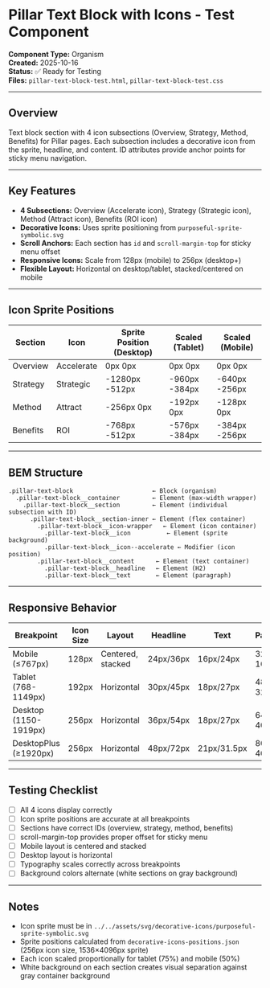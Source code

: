 # Pillar Text Block with Icons - Test Component

**Component Type:** Organism  
**Created:** 2025-10-16  
**Status:** ✅ Ready for Testing  
**Files:** `pillar-text-block-test.html`, `pillar-text-block-test.css`

---

## Overview

Text block section with 4 icon subsections (Overview, Strategy, Method, Benefits) for Pillar pages. Each subsection includes a decorative icon from the sprite, headline, and content. ID attributes provide anchor points for sticky menu navigation.

---

## Key Features

- **4 Subsections:** Overview (Accelerate icon), Strategy (Strategic icon), Method (Attract icon), Benefits (ROI icon)
- **Decorative Icons:** Uses sprite positioning from `purposeful-sprite-symbolic.svg`
- **Scroll Anchors:** Each section has `id` and `scroll-margin-top` for sticky menu offset
- **Responsive Icons:** Scale from 128px (mobile) to 256px (desktop+)
- **Flexible Layout:** Horizontal on desktop/tablet, stacked/centered on mobile

---

## Icon Sprite Positions

| Section | Icon | Sprite Position (Desktop) | Scaled (Tablet) | Scaled (Mobile) |
|---------|------|--------------------------|-----------------|-----------------|
| Overview | Accelerate | 0px 0px | 0px 0px | 0px 0px |
| Strategy | Strategic | -1280px -512px | -960px -384px | -640px -256px |
| Method | Attract | -256px 0px | -192px 0px | -128px 0px |
| Benefits | ROI | -768px -512px | -576px -384px | -384px -256px |

---

## BEM Structure

```
.pillar-text-block                      ← Block (organism)
  .pillar-text-block__container         ← Element (max-width wrapper)
    .pillar-text-block__section         ← Element (individual subsection with ID)
      .pillar-text-block__section-inner ← Element (flex container)
        .pillar-text-block__icon-wrapper   ← Element (icon container)
          .pillar-text-block__icon          ← Element (sprite background)
          .pillar-text-block__icon--accelerate ← Modifier (icon position)
        .pillar-text-block__content      ← Element (text container)
          .pillar-text-block__headline   ← Element (H2)
          .pillar-text-block__text       ← Element (paragraph)
```

---

## Responsive Behavior

| Breakpoint | Icon Size | Layout | Headline | Text | Padding |
|------------|-----------|--------|----------|------|---------|
| Mobile (≤767px) | 128px | Centered, stacked | 24px/36px | 16px/24px | 32px 16px |
| Tablet (768-1149px) | 192px | Horizontal | 30px/45px | 18px/27px | 48px 32px |
| Desktop (1150-1919px) | 256px | Horizontal | 36px/54px | 18px/27px | 64px 40px |
| DesktopPlus (≥1920px) | 256px | Horizontal | 48px/72px | 21px/31.5px | 80px 40px |

---

## Testing Checklist

- [ ] All 4 icons display correctly
- [ ] Icon sprite positions are accurate at all breakpoints
- [ ] Sections have correct IDs (overview, strategy, method, benefits)
- [ ] scroll-margin-top provides proper offset for sticky menu
- [ ] Mobile layout is centered and stacked
- [ ] Desktop layout is horizontal
- [ ] Typography scales correctly across breakpoints
- [ ] Background colors alternate (white sections on gray background)

---

## Notes

- Icon sprite must be in `../../assets/svg/decorative-icons/purposeful-sprite-symbolic.svg`
- Sprite positions calculated from `decorative-icons-positions.json` (256px icon size, 1536×4096px sprite)
- Each icon scaled proportionally for tablet (75%) and mobile (50%)
- White background on each section creates visual separation against gray container background

